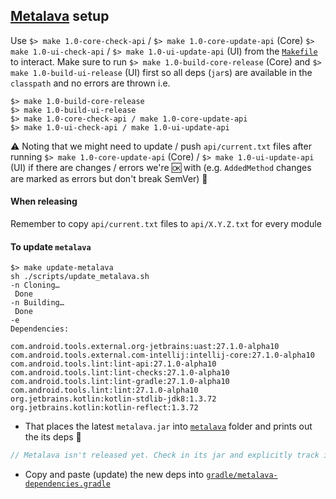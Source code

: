 ## [Metalava](https://android.googlesource.com/platform/tools/metalava/) setup

Use `$> make 1.0-core-check-api` / `$> make 1.0-core-update-api` (Core) `$> make 1.0-ui-check-api` / `$> make 1.0-ui-update-api` (UI) from the [`Makefile`](https://github.com/mapbox/mapbox-navigation-android/blob/master/Makefile) to interact. Make sure to run `$> make 1.0-build-core-release` (Core) and `$> make 1.0-build-ui-release` (UI) first so all deps (`jar`s) are available in the `classpath` and no errors are thrown i.e.

```
$> make 1.0-build-core-release
$> make 1.0-build-ui-release
$> make 1.0-core-check-api / make 1.0-core-update-api
$> make 1.0-ui-check-api / make 1.0-ui-update-api
```

:warning: Noting that we might need to update / push `api/current.txt` files after running `$> make 1.0-core-update-api` (Core) / `$> make 1.0-ui-update-api` (UI) if there are changes / errors we're 🆗 with (e.g. `AddedMethod` changes are marked as errors but don't break SemVer) 🚀

#### When releasing

Remember to copy `api/current.txt` files to `api/X.Y.Z.txt` for every module

#### To update `metalava`

```
$> make update-metalava
sh ./scripts/update_metalava.sh
-n Cloning…
 Done
-n Building…
 Done
-e
Dependencies:

com.android.tools.external.org-jetbrains:uast:27.1.0-alpha10
com.android.tools.external.com-intellij:intellij-core:27.1.0-alpha10
com.android.tools.lint:lint-api:27.1.0-alpha10
com.android.tools.lint:lint-checks:27.1.0-alpha10
com.android.tools.lint:lint-gradle:27.1.0-alpha10
com.android.tools.lint:lint:27.1.0-alpha10
org.jetbrains.kotlin:kotlin-stdlib-jdk8:1.3.72
org.jetbrains.kotlin:kotlin-reflect:1.3.72
```

- That places the latest `metalava.jar` into [`metalava`](https://github.com/mapbox/mapbox-navigation-android/blob/master/metalava) folder and prints out the its deps 👀

```groovy
// Metalava isn't released yet. Check in its jar and explicitly track its transitive deps.
```

- Copy and paste (update) the new deps into [`gradle/metalava-dependencies.gradle`](https://github.com/mapbox/mapbox-navigation-android/blob/master/gradle/metalava-dependencies.gradle)